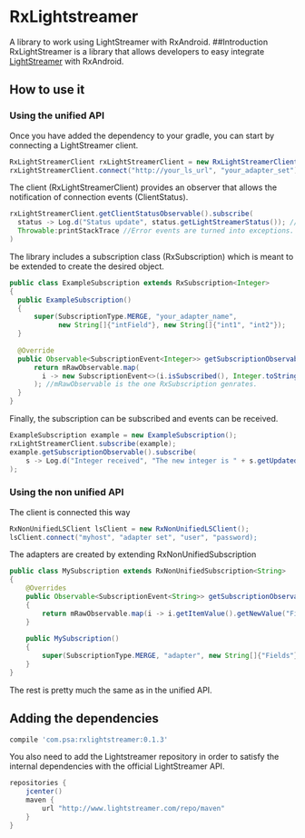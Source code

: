 # RxLightstreamer
A library to work using LightStreamer with RxAndroid.
##Introduction
RxLightStreamer is a library that allows developers to easy integrate [LightStreamer](https://www.lightstreamer.com/) with RxAndroid.

## How to use it
### Using the unified API
Once you have added the dependency to your gradle, you can start by connecting a LightStreamer client.
```java
RxLightStreamerClient rxLightStreamerClient = new RxLightStreamerClient();
rxLightStreamerClient.connect("http://your_ls_url", "your_adapter_set");
```
The client (RxLightStreamerClient) provides an observer that allows the notification of connection events (ClientStatus).
```java
rxLightStreamerClient.getClientStatusObservable().subscribe(
  status -> Log.d("Status update", status.getLightStreamerStatus()); //This method would print the status just as returned by LS
  Throwable:printStackTrace //Error events are turned into exceptions.
)
```

The library includes a subscription class (RxSubscription) which is meant to be extended to create the desired object.
```java
public class ExampleSubscription extends RxSubscription<Integer>
{
  public ExampleSubscription()
  {
      super(SubscriptionType.MERGE, "your_adapter_name", 
            new String[]{"intField"}, new String[]{"int1", "int2"});
  }
  
  @Override
  public Observable<SubscriptionEvent<Integer>> getSubscriptionObservable() {
      return mRawObservable.map(
        i -> new SubscriptionEvent<>(i.isSubscribed(), Integer.toString(i.getValue("intField"))
      ); //mRawObservable is the one RxSubscription genrates.
  }
}
```

Finally, the subscription can be subscribed and events can be received.
```java
ExampleSubscription example = new ExampleSubscription();
rxLightStreamerClient.subscribe(example);
example.getSubscriptionObservable().subscribe(
    s -> Log.d("Integer received", "The new integer is " + s.getUpdatedItem())
);
```
### Using the non unified API
The client is connected this way
```java
RxNonUnifiedLSClient lsClient = new RxNonUnifiedLSClient();
lsClient.connect("myhost", "adapter set", "user", "password);
```

The adapters are created by extending RxNonUnifiedSubscription
```java
public class MySubscription extends RxNonUnifiedSubscription<String>
{
    @Overrides
    public Observable<SubscriptionEvent<String>> getSubscriptionObservable()
    {
        return mRawObservable.map(i -> i.getItemValue().getNewValue("Fields"));
    }
    
    public MySubscription()
    {
        super(SubscriptionType.MERGE, "adapter", new String[]{"Fields"}, new String[]{"items"}, true);
    }
}
```
The rest is pretty much the same as in the unified API.

## Adding the dependencies
```gradle
compile 'com.psa:rxlightstreamer:0.1.3'
```
You also need to add the Lightstreamer repository in order to satisfy the internal dependencies with the
official LightStreamer API.
```gradle
repositories {
    jcenter()
    maven {
        url "http://www.lightstreamer.com/repo/maven"
    }
}
```